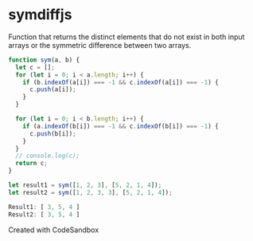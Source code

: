 # symdiffjs

Function that returns the distinct elements that do not exist in both input arrays or the symmetric difference between two arrays.

```js
function sym(a, b) {
  let c = [];
  for (let i = 0; i < a.length; i++) {
    if (b.indexOf(a[i]) === -1 && c.indexOf(a[i]) === -1) {
      c.push(a[i]);
    }
  }

  for (let i = 0; i < b.length; i++) {
    if (a.indexOf(b[i]) === -1 && c.indexOf(b[i]) === -1) {
      c.push(b[i]);
    }
  }
  // console.log(c);
  return c;
}

let result1 = sym([1, 2, 3], [5, 2, 1, 4]);
let result2 = sym([1, 2, 3, 3], [5, 2, 1, 4]);

Result1: [ 3, 5, 4 ]
Result2: [ 3, 5, 4 ]
```

Created with CodeSandbox
